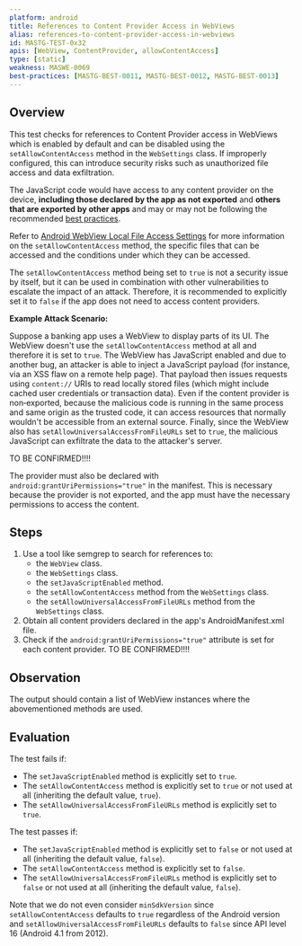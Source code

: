 ```yaml
---
platform: android
title: References to Content Provider Access in WebViews
alias: references-to-content-provider-access-in-webviews
id: MASTG-TEST-0x32
apis: [WebView, ContentProvider, allowContentAccess]
type: [static]
weakness: MASWE-0069
best-practices: [MASTG-BEST-0011, MASTG-BEST-0012, MASTG-BEST-0013]
---
```


## Overview

This test checks for references to Content Provider access in WebViews which is enabled by default and can be disabled using the `setAllowContentAccess` method in the `WebSettings` class. If improperly configured, this can introduce security risks such as unauthorized file access and data exfiltration.

The JavaScript code would have access to any content provider on the device, **including those declared by the app as not exported** and **others that are exported by other apps** and may or may not be following the recommended [best practices](https://developer.android.com/privacy-and-security/security-tips#content-providers).

Refer to [Android WebView Local File Access Settings](../../../Document/0x05h-Testing-Platform-Interaction/#webview-content-provider-access) for more information on the `setAllowContentAccess` method, the specific files that can be accessed and the conditions under which they can be accessed.

The `setAllowContentAccess` method being set to `true` is not a security issue by itself, but it can be used in combination with other vulnerabilities to escalate the impact of an attack. Therefore, it is recommended to explicitly set it to `false` if the app does not need to access content providers.

**Example Attack Scenario:**

Suppose a banking app uses a WebView to display parts of its UI. The WebView doesn't use the `setAllowContentAccess` method at all and therefore it is set to `true`. The WebView has JavaScript enabled and due to another bug, an attacker is able to inject a JavaScript payload (for instance, via an XSS flaw on a remote help page). That payload then issues requests using `content://` URIs to read locally stored files (which might include cached user credentials or transaction data). Even if the content provider is non‑exported, because the malicious code is running in the same process and same origin as the trusted code, it can access resources that normally wouldn't be accessible from an external source. Finally, since the WebView also has `setAllowUniversalAccessFromFileURLs` set to `true`, the malicious JavaScript can exfiltrate the data to the attacker's server.

TO BE CONFIRMED!!!!

The provider must also be declared with `android:grantUriPermissions="true"` in the manifest. This is necessary because the provider is not exported, and the app must have the necessary permissions to access the content.

## Steps

1. Use a tool like semgrep to search for references to:
      - the `WebView` class.
      - the `WebSettings` class.
      - the `setJavaScriptEnabled` method.
      - the `setAllowContentAccess` method from the `WebSettings` class.
      - the `setAllowUniversalAccessFromFileURLs` method from the `WebSettings` class.
2. Obtain all content providers declared in the app's AndroidManifest.xml file.
3. Check if the `android:grantUriPermissions="true"` attribute is set for each content provider.  TO BE CONFIRMED!!!!

## Observation

The output should contain a list of WebView instances where the abovementioned methods are used.

## Evaluation

The test fails if:

- The `setJavaScriptEnabled` method is explicitly set to `true`.
- The `setAllowContentAccess` method is explicitly set to `true` or not used at all (inheriting the default value, `true`).
- The `setAllowUniversalAccessFromFileURLs` method is explicitly set to `true`.

The test passes if:

- The `setJavaScriptEnabled` method is explicitly set to `false` or not used at all (inheriting the default value, `false`).
- The `setAllowContentAccess` method is explicitly set to `false`.
- The `setAllowUniversalAccessFromFileURLs` method is explicitly set to `false` or not used at all (inheriting the default value, `false`).

Note that we do not even consider `minSdkVersion` since `setAllowContentAccess` defaults to `true` regardless of the Android version and `setAllowUniversalAccessFromFileURLs` defaults to `false` since API level 16 (Android 4.1 from 2012).
